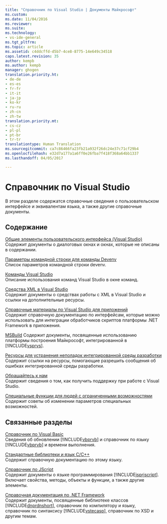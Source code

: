 ```yaml
---
title: "Справочник по Visual Studio | Документы Майкрософт"
ms.custom: 
ms.date: 11/04/2016
ms.reviewer: 
ms.suite: 
ms.technology:
- vs-ide-general
ms.tgt_pltfrm: 
ms.topic: article
ms.assetid: c4ddcffd-d5b7-4ce8-8775-14e649c34518
caps.latest.revision: 35
author: kempb
ms.author: kempb
manager: ghogen
translation.priority.ht:
- de-de
- es-es
- fr-fr
- it-it
- ja-jp
- ko-kr
- ru-ru
- zh-cn
- zh-tw
translation.priority.mt:
- cs-cz
- pl-pl
- pt-br
- tr-tr
translationtype: Human Translation
ms.sourcegitcommit: ca7c86466fa23fb21a932f26dc24e37c71cf29b4
ms.openlocfilehash: e32d7a177a1a6ff0e26fba7f418f368a64bb1337
ms.lasthandoff: 04/05/2017

---
```

# <a name="visual-studio-reference"></a>Справочник по Visual Studio
В этом разделе содержатся справочные сведения о пользовательском интерфейсе и эквивалентам языка, а также другие справочные документы.  
  
## <a name="in-this-section"></a>Содержание  
 [Общие элементы пользовательского интерфейса (Visual Studio)](../../ide/reference/general-user-interface-elements-visual-studio.md)  
 Содержит документы о диалоговых окнах и окнах, которые не описаны в содержании.  
  
 [Параметры командной строки для команды Devenv](../../ide/reference/devenv-command-line-switches.md)  
 Список параметров командной строки devenv.  
  
 [Команды Visual Studio](../../ide/reference/visual-studio-commands.md)  
 Описание использования команд Visual Studio в окне команд.  
  
 [Средства XML в Visual Studio](../../xml-tools/xml-tools-in-visual-studio.md)  
 Содержит документы о средствах работы с XML в Visual Studio и ссылки на дополнительные ресурсы.  
  
 [Справочные материалы по Visual Studio для приложений](../../ide/reference/visual-studio-for-applications-reference.md)  
 Содержит справочную документацию по интерфейсам, которые можно использовать для интеграции обработчиков скриптов платформы .NET Framework в приложения.  
  
 [MSBuild](../../msbuild/msbuild.md)
 Содержит документы, посвященные использованию платформы построения Майкрософт, интегрированной в [!INCLUDE[vsprvs](../../code-quality/includes/vsprvs_md.md)].  
  
 [Ресурсы для устранения неполадок интегрированной среды разработки](../../ide/reference/resources-for-troubleshooting-integrated-development-environment-errors.md)  
 Содержит ссылки на ресурсы, помогающие разрешить сообщения об ошибках интегрированной среды разработки.  
  
 [Обращайтесь к нам](../../ide/talk-to-us.md)  
 Содержит сведения о том, как получить поддержку при работе с Visual Studio.  
  
 [Специальные функции для людей с ограниченными возможностями](../../ide/reference/accessibility-for-people-with-disabilities.md)  
 Содержит советы об изменении параметров специальных возможностей.  
  
## <a name="related-sections"></a>Связанные разделы  
 [Справочник по Visual Basic](/dotnet/visual-basic/reference/index)  
 Сведения об обновлении [!INCLUDE[vbprvb](../../code-quality/includes/vbprvb_md.md)] и справочник по языку [!INCLUDE[vbprvb](../../code-quality/includes/vbprvb_md.md)] и времени выполнения.  
  
 [Стандартные библиотеки и язык C/C++](/cpp/cpp/c-cpp-language-and-standard-libraries)  
 Содержит справочную документацию по этому языку.  
  
 [Справочник по JScript](http://msdn.microsoft.com/en-us/2e47f004-963c-4661-b887-a14e4660aadd)  
 Содержит документы о языке программирования [!INCLUDE[jsprjscript](../../debugger/debug-interface-access/includes/jsprjscript_md.md)]. Включает свойства, методы, объекты и функции, а также другие элементы.  
  
 [Справочная документация по .NET Framework](/dotnet/visual-basic/reference/net-framework-reference-information)  
 Содержит документы, посвященные библиотеке классов [!INCLUDE[dnprdnshort](../../code-quality/includes/dnprdnshort_md.md)], справочник по компилятору и языку, справочник по синтаксису [!INCLUDE[vstecasp](../../code-quality/includes/vstecasp_md.md)], справочник по XSD и другим темам.
